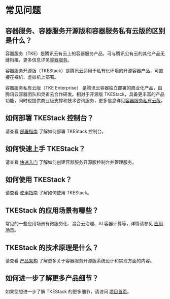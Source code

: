 # 常见问题



## 容器服务、容器服务开源版和容器服务私有云版的区别是什么？

容器服务（TKE）是腾讯云有云上的容器服务产品，可与腾讯公有云的其他产品无缝衔接，更多信息详见[容器服务](https://cloud.tencent.com/product/tke)。

容器服务开源版（TKEStack）是腾讯云适用于私有化环境的开源容器产品，可直接在裸机、虚拟机上部署。

容器服务私有云版（TKE Enterprise） 是腾讯云容器独立部署的商业化产品，由腾讯云容器团队和灵雀云合作研发。相对于开源版 TKEStack，具备更丰富的产品功能，同时也提供商业级支撑和技术咨询服务，更多信息详见[容器服务私有云版](https://cloud.tencent.com/product/tkeenterprise)。



## 如何部署 TKEStack 控制台？

请查看 [部署指南](https://github.com/tkestack/tke/tree/master/docs/guide/zh-CN/installation) 了解如何部署 TKEStack 控制台。



## 如何快速上手 TKEStack？

请查看 [快速入门](快速入门.md) 了解如何创建容器服务开源版控制台并管理服务。



## 如何使用 TKEStack？

请查看 [使用指南](https://github.com/tkestack/tke/tree/master/docs/guide/zh-CN) 了解如何使用 TKEStack。



## TKEStack 的应用场景有哪些？

常见的一些应用场景有微服务化、混合云治理、AI 容器计算等，详情请参见 [应用场景](产品简介/应用场景.md)。



## TKEStack 的技术原理是什么？

请查看 [产品架构](产品简介/产品架构.md) 了解更多关于容器服务开源版系统设计和实现方面的内容。



## 如何进一步了解更多产品细节？

如果您想进一步了解 TKEStack 的更多细节，请访问 [项目首页](https://github.com/tkestack/tke)。

